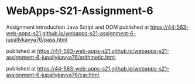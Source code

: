 # WebApps-S21-Assignment-6
Assignment introduction Java Script and DOM
published at https://44-563-web-apps-s21.github.io/webapps-s21-assignment-6-jupallykavya76/pass.html

published at https://44-563-web-apps-s21.github.io/webapps-s21-assignment-6-jupallykavya76/arithmetic.html



published at https://44-563-web-apps-s21.github.io/webapps-s21-assignment-6-jupallykavya76/car.html.